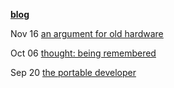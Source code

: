 <a href="https://tek256.com/"><b>blog</b></a>
  
<!-- BLOG-POST-LIST:START -->
  Nov 16 [an argument for old hardware](//tek256.com/posts/an-argument-for-old-hardware/)  

  Oct 06 [thought: being remembered](//tek256.com/posts/being-remembered/)  

  Sep 20 [the portable developer](//tek256.com/posts/the-portable-developer/)  
<!-- BLOG-POST-LIST:END -->
